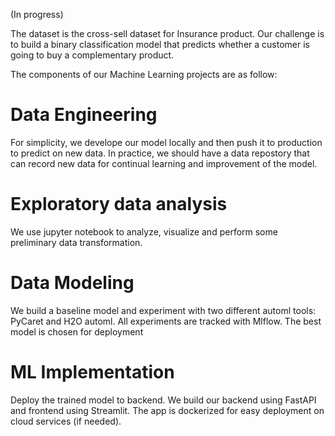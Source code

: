 (In progress)

The dataset is the cross-sell dataset for Insurance product. Our challenge is to build a binary classification model that predicts whether a customer is going to buy a complementary product.

The components of our Machine Learning projects are as follow:

Data Engineering
================
For simplicity, we develope our model locally and then push it to production to predict on new data. In practice, we should have a data repostory that can record new data for continual learning and improvement of the model.

Exploratory data analysis
=========================
We use jupyter notebook to analyze, visualize and perform some preliminary data transformation.


Data Modeling
=============
We build a baseline model and experiment with two different automl tools: PyCaret and H2O automl.
All experiments are tracked with Mlflow. The best model is chosen for deployment


ML Implementation
=================
Deploy the trained model to backend. We build our backend using FastAPI and frontend using Streamlit. The app is dockerized for easy deployment on cloud services (if needed).
